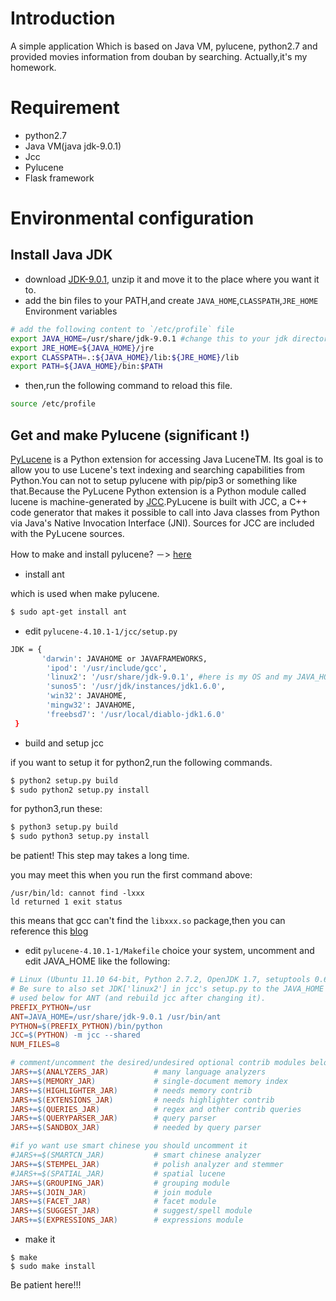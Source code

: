 
# Introduction
A simple application Which is based on Java VM, pylucene, python2.7 and provided movies information from douban by searching. Actually,it's my homework.

# Requirement
- python2.7
- Java VM(java jdk-9.0.1)
- Jcc
- Pylucene
- Flask framework

# Environmental configuration
## Install Java JDK
- download [JDK-9.0.1](http://www.oracle.com/technetwork/java/javase/downloads/jdk9-downloads-3848520.html), unzip it and move it to the place where you want it to.
- add the bin files to your PATH,and create `JAVA_HOME`,`CLASSPATH`,`JRE_HOME` Environment variables
``` bash
# add the following content to `/etc/profile` file
export JAVA_HOME=/usr/share/jdk-9.0.1 #change this to your jdk directory.
export JRE_HOME=${JAVA_HOME}/jre
export CLASSPATH=.:${JAVA_HOME}/lib:${JRE_HOME}/lib
export PATH=${JAVA_HOME}/bin:$PATH
```
- then,run the following command to reload this file.
``` bash
source /etc/profile
```
## Get and make Pylucene (significant !)
[PyLucene](https://lucene.apache.org/pylucene/) is a Python extension for accessing Java LuceneTM. Its goal is to allow you to use Lucene's text indexing and searching capabilities from Python.You can not to setup pylucene with pip/pip3 or something like that.Because the PyLucene Python extension is a Python module called lucene is machine-generated by [JCC](https://lucene.apache.org/pylucene/jcc/).PyLucene is built with JCC, a C++ code generator that makes it possible to call into Java classes from Python via Java's Native Invocation Interface (JNI). Sources for JCC are included with the PyLucene sources.

How to make and install pylucene? －> [here](http://blog.csdn.net/thuyx/article/details/69284170)
- install ant

which is used when make pylucene.
``` bash
$ sudo apt-get install ant
```

- edit `pylucene-4.10.1-1/jcc/setup.py`
```bash
JDK = {
       'darwin': JAVAHOME or JAVAFRAMEWORKS,
        'ipod': '/usr/include/gcc',
        'linux2': '/usr/share/jdk-9.0.1', #here is my OS and my JAVA_HOME.
        'sunos5': '/usr/jdk/instances/jdk1.6.0',
        'win32': JAVAHOME,
        'mingw32': JAVAHOME,
        'freebsd7': '/usr/local/diablo-jdk1.6.0'
 }
```
- build and setup jcc

if you want to setup it for python2,run the following commands.
```bash
$ python2 setup.py build
$ sudo python2 setup.py install
```
for python3,run these: 
``` bash
$ python3 setup.py build
$ sudo python3 setup.py install 
```
be patient! This step may takes a long time.

you may meet this when you run the first command above:
``` 
/usr/bin/ld: cannot find -lxxx
ld returned 1 exit status
```
this means that gcc can't find the `libxxx.so` package,then you can reference this [blog](http://calvinlee.github.io/blog/2012/04/15/ubuntu-gcc-cannot-find-lc/)

- edit `pylucene-4.10.1-1/Makefile`
choice your system, uncomment and edit JAVA_HOME like the following:

``` makefile
# Linux (Ubuntu 11.10 64-bit, Python 2.7.2, OpenJDK 1.7, setuptools 0.6.16)
# Be sure to also set JDK['linux2'] in jcc's setup.py to the JAVA_HOME value
# used below for ANT (and rebuild jcc after changing it).
PREFIX_PYTHON=/usr                                                 
ANT=JAVA_HOME=/usr/share/jdk-9.0.1 /usr/bin/ant 
PYTHON=$(PREFIX_PYTHON)/bin/python
JCC=$(PYTHON) -m jcc --shared
NUM_FILES=8

# comment/uncomment the desired/undesired optional contrib modules below
JARS+=$(ANALYZERS_JAR)          # many language analyzers
JARS+=$(MEMORY_JAR)             # single-document memory index
JARS+=$(HIGHLIGHTER_JAR)        # needs memory contrib
JARS+=$(EXTENSIONS_JAR)         # needs highlighter contrib
JARS+=$(QUERIES_JAR)            # regex and other contrib queries
JARS+=$(QUERYPARSER_JAR)        # query parser
JARS+=$(SANDBOX_JAR)            # needed by query parser

#if yo want use smart chinese you should uncomment it
#JARS+=$(SMARTCN_JAR)           # smart chinese analyzer
JARS+=$(STEMPEL_JAR)            # polish analyzer and stemmer
#JARS+=$(SPATIAL_JAR)           # spatial lucene
JARS+=$(GROUPING_JAR)           # grouping module
JARS+=$(JOIN_JAR)               # join module
JARS+=$(FACET_JAR)              # facet module
JARS+=$(SUGGEST_JAR)            # suggest/spell module
JARS+=$(EXPRESSIONS_JAR)        # expressions module
```

- make it
```
$ make
$ sudo make install
```
Be patient here!!!